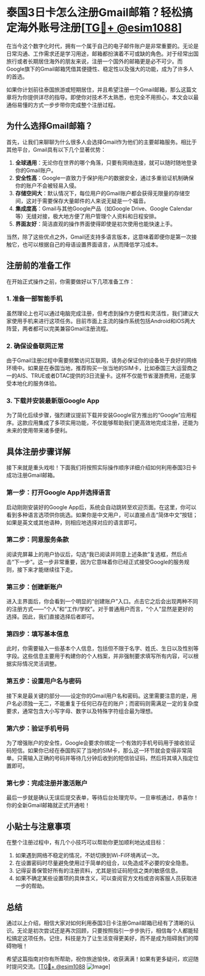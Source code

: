 # 泰国3日卡怎么注册Gmail邮箱？轻松搞定海外账号注册[[TG💪+ @esim1088](https://t.me/s/esim1088)]

在当今这个数字化时代，拥有一个属于自己的电子邮件账户是非常重要的。无论是日常沟通、工作需求还是学习用途，邮箱都扮演着不可或缺的角色。对于经常出国旅行或者长期居住海外的朋友来说，注册一个国外的邮箱更是必不可少。而Google旗下的Gmail邮箱凭借其便捷性、稳定性以及强大的功能，成为了许多人的首选。

如果你计划前往泰国旅游或短期居住，并且希望注册一个Gmail邮箱，那么这篇文章将为你提供详尽的指导。即使你对技术不太熟悉，也完全不用担心，本文会以最通俗易懂的方式一步步带你完成整个注册过程。

## 为什么选择Gmail邮箱？

首先，让我们来聊聊为什么很多人会选择Gmail作为他们的主要邮箱服务。相比于其他平台，Gmail具有以下几个显著优势：

1. **全球通用**：无论你在世界的哪个角落，只要有网络连接，就可以随时随地登录你的Gmail账户。
2. **安全性高**：Google一直致力于保护用户的数据安全，通过多重验证机制确保你的账户不会被轻易入侵。
3. **存储空间大**：默认情况下，每位用户的Gmail账户都会获得无限量的存储空间，这对于需要保存大量邮件的人来说无疑是一个福音。
4. **集成度高**：Gmail与其他Google产品（如Google Drive、Google Calendar等）无缝对接，极大地方便了用户管理个人资料和日程安排。
5. **界面友好**：简洁直观的操作界面使得即使是初次使用也能快速上手。

当然，除了这些优点之外，Gmail还支持多语言版本，这意味着即便你是第一次接触它，也可以根据自己的母语设置界面语言，从而降低学习成本。

## 注册前的准备工作

在开始正式操作之前，你需要做好以下几项准备工作：

### 1. 准备一部智能手机
虽然理论上也可以通过电脑完成注册，但考虑到操作方便性和灵活性，我们建议大家使用手机来进行这项任务。目前市面上主流的操作系统包括Android和iOS两大阵营，两者都可以完美兼容Gmail注册流程。

### 2. 确保设备联网正常
由于Gmail注册过程中需要频繁访问互联网，请务必保证你的设备处于良好的网络环境中。如果是在泰国当地，推荐购买一张当地的SIM卡，比如泰国三大运营商之一的AIS、TRUE或者DTAC提供的3日流量卡。这样不仅能节省漫游费用，还能享受本地化的服务体验。

### 3. 下载并安装最新版Google App
为了简化后续步骤，强烈建议提前下载并安装Google官方推出的“Google”应用程序。这款应用集成了多项实用功能，不仅能够帮助我们更高效地完成注册，还能为未来的使用带来诸多便利。

## 具体注册步骤详解

接下来就是重头戏啦！下面我们将按照实际操作顺序详细介绍如何利用泰国3日卡成功注册Gmail邮箱。

### 第一步：打开Google App并选择语言
启动刚刚安装好的Google App后，系统会自动跳转至欢迎页面。在这里，你可以看到多种语言选项供你挑选。如果你是中文用户，可以直接点击“简体中文”按钮；如果是英文或其他语种，则相应地选择对应的语言即可。

### 第二步：同意服务条款
阅读完屏幕上的用户协议后，勾选“我已阅读并同意上述条款”复选框，然后点击“下一步”。这一步非常重要，因为它意味着你已经正式接受Google的服务规则，接下来才能继续往下走。

### 第三步：创建新账户
进入主界面后，你会看到一个明显的“创建账户”入口。点击它之后会出现两种不同的注册方式——“个人”和“工作/学校”。对于普通用户而言，“个人”显然是更好的选择。因此，我们直接选择后者即可。

### 第四步：填写基本信息
此时，你需要输入一些基本个人信息，包括但不限于名字、姓氏、生日以及性别等字段。这些信息主要用于构建你的个人档案，并非强制要求填写所有内容，可以根据实际情况灵活调整。

### 第五步：设置用户名与密码
接下来是最关键的部分——设定你的Gmail用户名和密码。这里需要注意的是，用户名必须独一无二，不能重复于任何已存在的账户；而密码则需满足一定的复杂度要求，通常包含大小写字母、数字以及特殊字符组合最为理想。

### 第六步：验证手机号码
为了增强账户的安全性，Google会要求你绑定一个有效的手机号码用于接收验证码短信。如果你已经在泰国购买了当地的SIM卡，那么这一环节就会变得非常简单。只需输入正确的号码并等待几分钟后收到的短信验证码，然后将其填入指定位置即可。

### 第七步：完成注册并激活账户
最后一步就是确认无误后提交表单，等待后台处理完毕。一旦审核通过，恭喜你！你的全新Gmail邮箱就正式开通啦！

## 小贴士与注意事项

在整个注册过程中，有几个小技巧可以帮助你更加顺利地达成目标：

1. 如果遇到网络不稳定的情况，不妨切换到Wi-Fi环境再试一次。
2. 在设置密码时尽量避免使用过于简单的组合，以免造成不必要的安全隐患。
3. 记得妥善保管好所有的注册资料，尤其是验证码短信之类的敏感信息。
4. 如果不确定某些设置项的具体含义，可以查阅官方文档或咨询客服人员获取进一步的帮助。

## 总结

通过以上介绍，相信大家对如何利用泰国3日卡注册Gmail邮箱已经有了清晰的认识。无论是初次尝试还是再次回顾，只要按照指引一步步执行，相信每个人都能轻松搞定这项任务。记住，科技是为了让生活变得更美好，而不是成为阻碍我们的障碍物哦！

希望这篇指南对你有所帮助，祝你旅途愉快，收获满满！如果有更多疑问，欢迎随时提问交流。[[TG💪+ @esim1088](https://t.me/s/esim1088) ![Image](https://i.postimg.cc/4NQfJmqS/Snipaste-2025-05-13-00-14-12.png)]